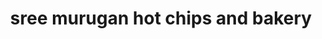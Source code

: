 ---
title: "sree murugan hot chips and bakery"
url: /thiruvananthapuram/sree-murugan-hot-chips-and-bakery/
shop: bakery
---
